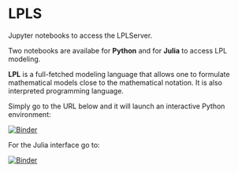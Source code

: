 # LPLS
Jupyter notebooks to access the LPLServer.

Two notebooks are availabe for **Python** and for **Julia** to access LPL modeling.

**LPL** is a full-fetched modeling language that allows one to formulate mathematical models
close to the mathematical notation. It is also interpreted programming language.

Simply go to the URL below and it will launch an interactive Python environment:

[![Binder](https://mybinder.org/badge_logo.svg)](https://mybinder.org/v2/gh/tonyhur/LPLS/master?filepath=LPLS.ipynb)

For the Julia interface go to:

[![Binder](https://mybinder.org/badge_logo.svg)](https://mybinder.org/v2/gh/tonyhur/LPLS/master?filepath=LPLSJ.ipynb)
